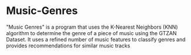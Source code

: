 # Music-Genres
"Music Genres" is a program that uses the K-Nearest Neighbors (KNN) algorithm to determine the genre of a piece of music using the GTZAN Dataset. It uses a refined number of music features to classify genres and provides recommendations for similar music tracks
